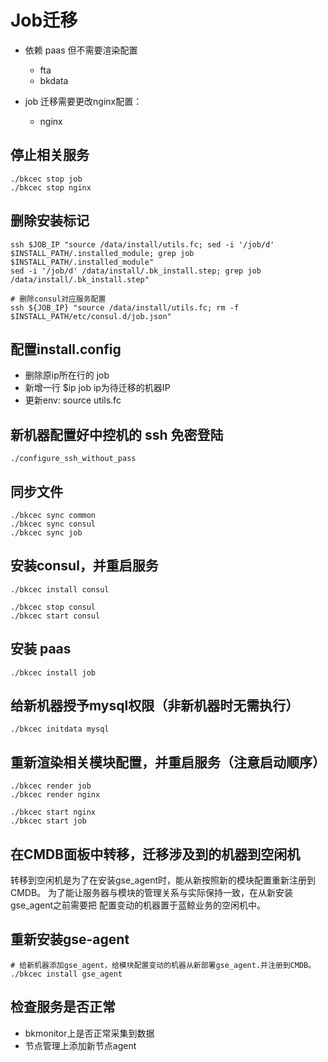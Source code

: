 # Job迁移

- 依赖 paas 但不需要渲染配置
  - fta
  - bkdata

- job 迁移需要更改nginx配置：
  - nginx

## 停止相关服务

    ./bkcec stop job
    ./bkcec stop nginx

## 删除安装标记

    ssh $JOB_IP "source /data/install/utils.fc; sed -i '/job/d' $INSTALL_PATH/.installed_module; grep job $INSTALL_PATH/.installed_module"
    sed -i '/job/d' /data/install/.bk_install.step; grep job /data/install/.bk_install.step"

    # 删除consul对应服务配置
    ssh ${JOB_IP} "source /data/install/utils.fc; rm -f $INSTALL_PATH/etc/consul.d/job.json"

## 配置install.config

- 删除原ip所在行的 job
- 新增一行 $ip job ip为待迁移的机器IP
- 更新env: source utils.fc

## 新机器配置好中控机的 ssh 免密登陆

    ./configure_ssh_without_pass

## 同步文件

    ./bkcec sync common
    ./bkcec sync consul
    ./bkcec sync job

## 安装consul，并重启服务

    ./bkcec install consul
    
    ./bkcec stop consul
    ./bkcec start consul

## 安装 paas

    ./bkcec install job

## 给新机器授予mysql权限（非新机器时无需执行）

    ./bkcec initdata mysql

## 重新渲染相关模块配置，并重启服务（注意启动顺序）

    ./bkcec render job
    ./bkcec render nginx

    ./bkcec start nginx
    ./bkcec start job

## 在CMDB面板中转移，迁移涉及到的机器到空闲机

转移到空闲机是为了在安装gse_agent时，能从新按照新的模块配置重新注册到CMDB。
为了能让服务器与模块的管理关系与实际保持一致，在从新安装gse_agent之前需要把
配置变动的机器置于蓝鲸业务的空闲机中。

## 重新安装gse-agent

    # 给新机器添加gse_agent，给模块配置变动的机器从新部署gse_agent.并注册到CMDB。
    ./bkcec install gse_agent

## 检查服务是否正常

- bkmonitor上是否正常采集到数据
- 节点管理上添加新节点agent
